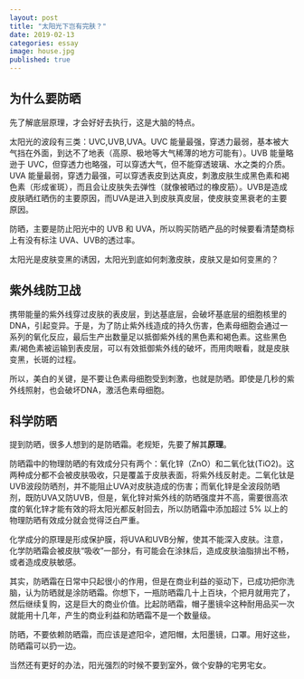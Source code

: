 ```yaml
---
layout: post
title: "太阳光下岂有完肤？"
date: 2019-02-13
categories: essay
image: house.jpg 
published: true
---
```


## 为什么要防晒

先了解底层原理，才会好好去执行，这是大脑的特点。

太阳光的波段有三类：UVC,UVB,UVA。UVC 能量最强，穿透力最弱，基本被大气挡在外面，到达不了地表（高原、极地等大气稀薄的地方可能有）。UVB 能量略逊于 UVC，但穿透力也略强，可以穿透大气，但不能穿透玻璃、水之类的介质。UVA 能量最弱，穿透力最强，可以穿透表皮到达真皮，刺激皮肤生成黑色素和褐色素（形成雀斑），而且会让皮肤失去弹性（就像被晒过的橡皮筋）。UVB是造成皮肤晒红晒伤的主要原因，而UVA是进入到皮肤真皮层，使皮肤变黑衰老的主要原因。

防晒，主要是防止阳光中的 UVB 和 UVA，所以购买防晒产品的时候要看清楚商标上有没有标注 UVA、UVB的透过率。

太阳光是皮肤变黑的诱因，太阳光到底如何刺激皮肤，皮肤又是如何变黑的？

## 紫外线防卫战

携带能量的紫外线穿过皮肤的表皮层，到达基底层，会破坏基底层的细胞核里的DNA，引起变异。于是，为了防止紫外线造成的持久伤害，色素母细胞会通过一系列的氧化反应，最后生产出数量足以抵御紫外线的黑色素和褐色素。这些黑色素/褐色素被运输到表皮层，可以有效抵御紫外线的破坏，而用肉眼看，就是皮肤变黑，长斑的过程。

所以，美白的关键，是不要让色素母细胞受到刺激，也就是防晒。即使是几秒的紫外线照射，也会破坏DNA，激活色素母细胞。

## 科学防晒

提到防晒，很多人想到的是防晒霜。老规矩，先要了解其**原理**。


防晒霜中的物理防晒的有效成分只有两个：氧化锌（ZnO）和二氧化钛(TiO2)。这两种成分都不会被皮肤吸收，只是覆盖于皮肤表面，将紫外线反射走。二氧化钛是UVB波段防晒剂，并不能阻止UVA对皮肤造成的伤害；而氧化锌是全波段防晒剂，既防UVA又防UVB，但是，氧化锌对紫外线的防晒强度并不高，需要很高浓度的氧化锌才能有效的将太阳光都反射回去，所以防晒霜中添加超过 5% 以上的物理防晒有效成分就会觉得泛白严重。

化学成分的原理是形成保护膜，将UVA和UVB分解，使其不能深入皮肤。注意，化学防晒霜会被皮肤“吸收”一部分，有可能会在涂抹后，造成皮肤油脂排出不畅，或者造成皮肤敏感。

其实，防晒霜在日常中只起很小的作用，但是在商业利益的驱动下，已成功把你洗脑，认为防晒就是涂防晒霜。你想下，一瓶防晒霜几十上百块，个把月就用完了，然后继续复购，这是巨大的商业价值。比起防晒霜，帽子墨镜伞这种耐用品买一次就能用十几年，产生的商业利益和防晒霜不是一个数量级。

防晒，不要依赖防晒霜，而应该是遮阳伞，遮阳帽，太阳墨镜，口罩。用好这些，防晒霜可以扔一边。

当然还有更好的办法，阳光强烈的时候不要到室外，做个安静的宅男宅女。


